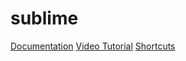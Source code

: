 # sublime

[Documentation](http://www.sublimetext.com/docs/2/)
[Video Tutorial](https://code.tutsplus.com/courses/perfect-workflow-in-sublime-text-2)
[Shortcuts](http://docs.sublimetext.info/en/latest/reference/keyboard_shortcuts_win.html)


